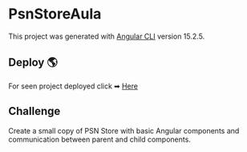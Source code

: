 # PsnStoreAula

This project was generated with [Angular CLI](https://github.com/angular/angular-cli) version 15.2.5.

## Deploy 🌎

For seen project deployed click ➡ <a href="https://julio-maranhao.github.io/pns-store-aula-dio/">Here</a>


## Challenge

Create a small copy of PSN Store with basic Angular components and communication between parent and child components.

